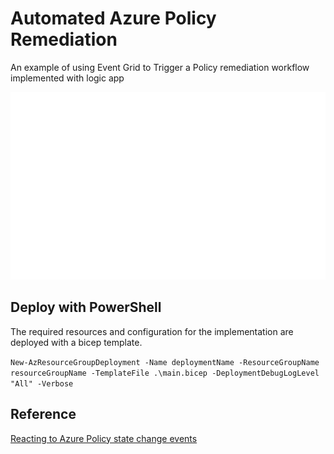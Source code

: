 # Automated Azure Policy Remediation

An example of using Event Grid to Trigger a Policy remediation workflow implemented with logic app

<div align="center">
  <img src="https://github.com/ptsouk/Automated-Azure-Policy-Remediation/blob/main/readmeFiles/Automated-Azure-Policy-Remediation.gif?raw=true"
  width="600" height="300"/>
</div>

## Deploy with PowerShell

The required resources and configuration for the implementation are deployed with a bicep template.

```New-AzResourceGroupDeployment -Name deploymentName -ResourceGroupName resourceGroupName -TemplateFile .\main.bicep -DeploymentDebugLogLevel "All" -Verbose```

## Reference

[Reacting to Azure Policy state change events](https://learn.microsoft.com/en-us/azure/governance/policy/concepts/event-overview?tabs=event-grid-event-schema)
